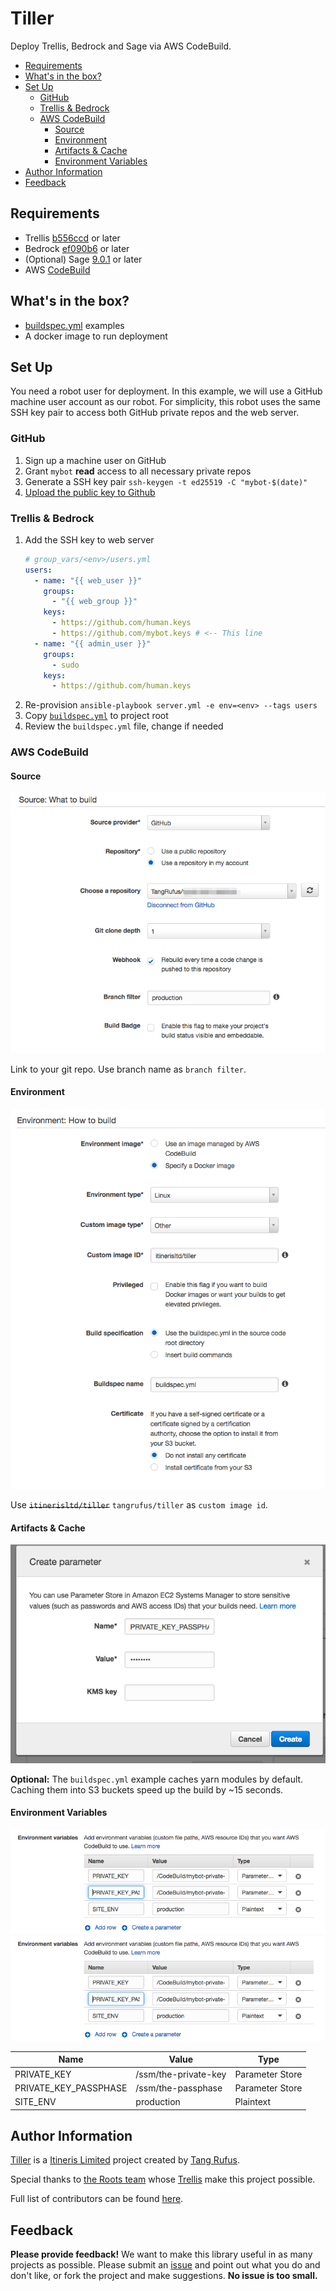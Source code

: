 # Tiller

Deploy Trellis, Bedrock and Sage via AWS CodeBuild.

<!-- START doctoc generated TOC please keep comment here to allow auto update -->
<!-- DON'T EDIT THIS SECTION, INSTEAD RE-RUN doctoc TO UPDATE -->


- [Requirements](#requirements)
- [What's in the box?](#whats-in-the-box)
- [Set Up](#set-up)
  - [GitHub](#github)
  - [Trellis & Bedrock](#trellis--bedrock)
  - [AWS CodeBuild](#aws-codebuild)
    - [Source](#source)
    - [Environment](#environment)
    - [Artifacts & Cache](#artifacts--cache)
    - [Environment Variables](#environment-variables)
- [Author Information](#author-information)
- [Feedback](#feedback)

<!-- END doctoc generated TOC please keep comment here to allow auto update -->

## Requirements

- Trellis [b556ccd](https://github.com/roots/trellis/commit/b556ccdb2b3183eba4a9530b206a402422deeca3) or later
- Bedrock [ef090b6](https://github.com/roots/bedrock/commit/ef090b63ca0b772390a1db03cc7c118af20e8733) or later
- (Optional) Sage [9.0.1](https://github.com/roots/sage/releases/tag/9.0.1) or later
- AWS [CodeBuild](https://aws.amazon.com/codebuild/)

## What's in the box?

- [buildspec.yml](https://docs.aws.amazon.com/codebuild/latest/userguide/build-spec-ref.html) examples
- A docker image to run deployment

## Set Up

You need a robot user for deployment. In this example, we will use a GitHub machine user account as our robot. For simplicity, this robot uses the same SSH key pair to access both GitHub private repos and the web server.

### GitHub

1. Sign up a machine user on GitHub
1. Grant `mybot` **read** access to all necessary private repos
1. Generate a SSH key pair
    `ssh-keygen -t ed25519 -C "mybot-$(date)"`
1. [Upload the public key to Github](https://help.github.com/articles/adding-a-new-ssh-key-to-your-github-account/)

### Trellis & Bedrock

1. Add the SSH key to web server
    ```yml
    # group_vars/<env>/users.yml
    users:
      - name: "{{ web_user }}"
        groups:
          - "{{ web_group }}"
        keys:
          - https://github.com/human.keys
          - https://github.com/mybot.keys # <-- This line
      - name: "{{ admin_user }}"
        groups:
          - sudo
        keys:
          - https://github.com/human.keys
    ```
1. Re-provision
    `ansible-playbook server.yml -e env=<env> --tags users`
1. Copy [`buildspec.yml`](./buildspec.yml) to project root
1. Review the `buildspec.yml` file, change if needed

### AWS CodeBuild

#### Source

![](./source.png)

Link to your git repo. Use branch name as `branch filter`.

#### Environment

![](./environment.png)

Use ~~`itinerisltd/tiller`~~ `tangrufus/tiller` as `custom image id`.

#### Artifacts & Cache

![](./create-parameter.png)

**Optional:** The `buildspec.yml` example caches yarn modules by default. Caching them into S3 buckets speed up the build by ~15 seconds.

#### Environment Variables

![](./environment-variables.png)
![](./environment-variables.png)

| Name                  | Value                | Type            |
| --------------------- | -------------------- | --------------- |
| PRIVATE_KEY           | /ssm/the-private-key | Parameter Store |
| PRIVATE_KEY_PASSPHASE | /ssm/the-passphase   | Parameter Store |
| SITE_ENV              | production           | Plaintext       |

## Author Information

[Tiller](https://github.com/ItinerisLtd/tiller) is a [Itineris Limited](https://www.itineris.co.uk/) project created by [Tang Rufus](https://typist.tech).

Special thanks to [the Roots team](https://roots.io/about/) whose [Trellis](https://github.com/roots/trellis) make this project possible.

Full list of contributors can be found [here](https://github.com/ItinerisLtd/tiller/graphs/contributors).

## Feedback

**Please provide feedback!** We want to make this library useful in as many projects as possible.
Please submit an [issue](https://github.com/ItinerisLtd/tiller/issues/new) and point out what you do and don't like, or fork the project and make suggestions.
**No issue is too small.**
